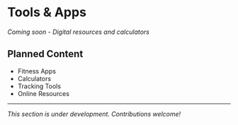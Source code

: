 # Tools & Apps

*Coming soon - Digital resources and calculators*

## Planned Content

- Fitness Apps
- Calculators
- Tracking Tools
- Online Resources

---

*This section is under development. Contributions welcome!*
